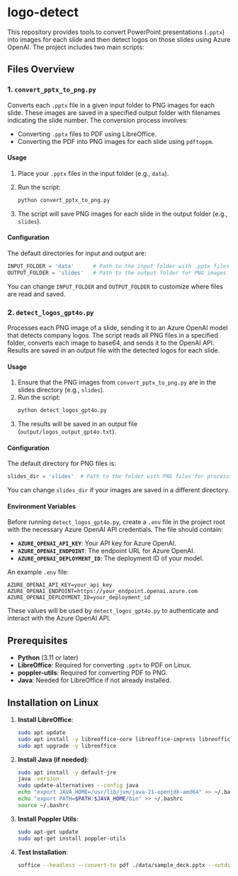 # logo-detect

This repository provides tools to convert PowerPoint presentations (`.pptx`) into images for each slide and then detect logos on those slides using Azure OpenAI. The project includes two main scripts:

## Files Overview

### 1. `convert_pptx_to_png.py`
Converts each `.pptx` file in a given input folder to PNG images for each slide. These images are saved in a specified output folder with filenames indicating the slide number. The conversion process involves:
- Converting `.pptx` files to PDF using LibreOffice.
- Converting the PDF into PNG images for each slide using `pdftoppm`.

#### Usage
1. Place your `.pptx` files in the input folder (e.g., `data`).
2. Run the script:
   ```bash
   python convert_pptx_to_png.py
   ```

3. The script will save PNG images for each slide in the output folder (e.g., `slides`). 

#### Configuration
The default directories for input and output are:
```python
INPUT_FOLDER = 'data'      # Path to the input folder with .pptx files
OUTPUT_FOLDER = 'slides'   # Path to the output folder for PNG images
```
You can change `INPUT_FOLDER` and `OUTPUT_FOLDER` to customize where files are read and saved.

### 2. `detect_logos_gpt4o.py`
Processes each PNG image of a slide, sending it to an Azure OpenAI model that detects company logos. The script reads all PNG files in a specified folder, converts each image to base64, and sends it to the OpenAI API. Results are saved in an output file with the detected logos for each slide.

#### Usage
1. Ensure that the PNG images from `convert_pptx_to_png.py` are in the slides directory (e.g., `slides`).
2. Run the script:
   ```bash
   python detect_logos_gpt4o.py
   ```
3. The results will be saved in an output file (`output/logos_output_gpt4o.txt`).

#### Configuration
The default directory for PNG files is:
```python
slides_dir = 'slides'  # Path to the folder with PNG files for processing
```
You can change `slides_dir` if your images are saved in a different directory.

#### Environment Variables
Before running `detect_logos_gpt4o.py`, create a `.env` file in the project root with the necessary Azure OpenAI API credentials. The file should contain:

- **`AZURE_OPENAI_API_KEY`**: Your API key for Azure OpenAI.
- **`AZURE_OPENAI_ENDPOINT`**: The endpoint URL for Azure OpenAI.
- **`AZURE_OPENAI_DEPLOYMENT_ID`**: The deployment ID of your model.

An example `.env` file:
```plaintext
AZURE_OPENAI_API_KEY=your_api_key
AZURE_OPENAI_ENDPOINT=https://your_endpoint.openai.azure.com
AZURE_OPENAI_DEPLOYMENT_ID=your_deployment_id
```
These values will be used by `detect_logos_gpt4o.py` to authenticate and interact with the Azure OpenAI API.

## Prerequisites

- **Python** (3.11 or later)
- **LibreOffice**: Required for converting `.pptx` to PDF on Linux.
- **poppler-utils**: Required for converting PDF to PNG.
- **Java**: Needed for LibreOffice if not already installed.

## Installation on Linux

1. **Install LibreOffice**:
   ```bash
   sudo apt update
   sudo apt install -y libreoffice-core libreoffice-impress libreoffice-script-provider-python
   sudo apt upgrade -y libreoffice
   ```
   
2. **Install Java (if needed)**:
   ```bash
   sudo apt install -y default-jre
   java -version
   sudo update-alternatives --config java
   echo "export JAVA_HOME=/usr/lib/jvm/java-21-openjdk-amd64" >> ~/.bashrc
   echo "export PATH=$PATH:$JAVA_HOME/bin" >> ~/.bashrc
   source ~/.bashrc
   ```

3. **Install Poppler Utils**:
   ```bash
   sudo apt-get update
   sudo apt-get install poppler-utils
   ```

4. **Test Installation**:
   ```bash
   soffice --headless --convert-to pdf ./data/sample_deck.pptx --outdir ./data/
   ```